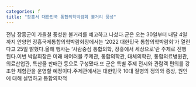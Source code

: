 ```yaml
---
categories: f
title: "장흥서 대한민국 통합의학박람회 볼거리 풍성"
---
```

전남 장흥군이 가을철 풍성한 볼거리를 예고하고 나섰다.군은 오는 30일부터 내달 4일까지 안양면 장흥국제통합의학박람회장에서는 ‘2022 대한민국 통합의학박람회’가 열린다고 25일 밝혔다.올해 행사는 ‘사람중심 통합의학, 장흥에서 세상으로’란 주제로 진행된다.이번 박람회장은 미래 에어러블 주제관, 통합의학관, 대체의학관, 통합의료병원관, 의료산업관, 특산물 판매관 등으로 구성됐다.또 군은 특별 주제 전시와 관람객 편의를 강조한 체험관을 운영할 예정이다.주제관에서는 대한민국 10대 질병의 정의와 증상, 원인에 대해 설명하고 통합의학적